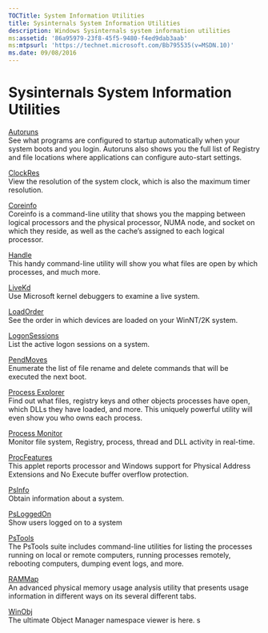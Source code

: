 ```yaml
---
TOCTitle: System Information Utilities 
title: Sysinternals System Information Utilities
description: Windows Sysinternals system information utilities
ms:assetid: '86a95979-23f8-45f5-9480-f4ed9dab3aab'
ms:mtpsurl: 'https://technet.microsoft.com/Bb795535(v=MSDN.10)'
ms.date: 09/08/2016
---
```


Sysinternals System Information Utilities
=========================================

[Autoruns](autoruns.md)  
See what programs are configured to startup automatically when your
system boots and you login. Autoruns also shows you the full list of
Registry and file locations where applications can configure auto-start
settings.

[ClockRes](clockres.md)  
View the resolution of the system clock, which is also the maximum timer
resolution.

[Coreinfo](coreinfo.md)  
Coreinfo is a command-line utility that shows you the mapping between
logical processors and the physical processor, NUMA node, and socket on
which they reside, as well as the cache’s assigned to each logical
processor.

[Handle](handle.md)  
This handy command-line utility will show you what files are open by
which processes, and much more.

[LiveKd](livekd.md)  
Use Microsoft kernel debuggers to examine a live system.

[LoadOrder](loadorder.md)  
See the order in which devices are loaded on your WinNT/2K system.

[LogonSessions](logonsessions.md)  
List the active logon sessions on a system.

[PendMoves](pendmoves.md)  
Enumerate the list of file rename and delete commands that will be
executed the next boot.

[Process Explorer](process-explorer.md)  
Find out what files, registry keys and other objects processes have
open, which DLLs they have loaded, and more. This uniquely powerful
utility will even show you who owns each process.

[Process Monitor](procmon.md)  
Monitor file system, Registry, process, thread and DLL activity in
real-time.

[ProcFeatures](procfeatures.md)  
This applet reports processor and Windows support for Physical Address
Extensions and No Execute buffer overflow protection.

[PsInfo](psinfo.md)  
Obtain information about a system.

[PsLoggedOn](psloggedon.md)  
Show users logged on to a system

[PsTools](pstools.md)  
The PsTools suite includes command-line utilities for listing the
processes running on local or remote computers, running processes
remotely, rebooting computers, dumping event logs, and more.

[RAMMap](rammap.md)  
An advanced physical memory usage analysis utility that presents usage
information in different ways on its several different tabs.

[WinObj](winobj.md)  
The ultimate Object Manager namespace viewer is here.
s